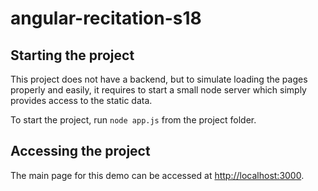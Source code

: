# angular-recitation-s18

## Starting the project
This project does not have a backend, but to simulate loading the pages properly and easily, it requires to start a small node server which simply provides access to the static data.

To start the project, run 
`node app.js` from the project folder.

## Accessing the project
The main page for this demo can be accessed at [http://localhost:3000](http://localhost:3000 "Open the basic Angular app by clicking here").